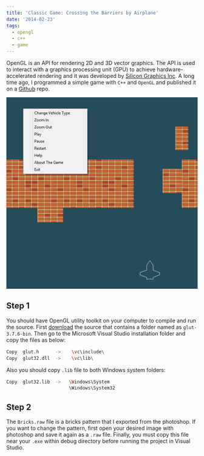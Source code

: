 ```yaml
---
title: 'Classic Game: Crossing the Barriers by Airplane'
date: '2014-02-23'
tags:
  - opengl
  - c++
  - game
---
```


OpenGL is an API for rendering 2D and 3D vector graphics. The API is used to interact with a graphics processing unit (GPU) to achieve hardware-accelerated rendering and it was developed by [Silicon Graphics Inc][wiki]. A long time ago, I programmed a simple game with `C++` and `OpenGL` and published it on a [Github][repo] repo.

<!---->

![Screenshot][screenshot]

## Step 1

You should have OpenGL utility toolkit on your computer to compile and run the source. First [download][download] the source that contains a folder named as `glut-3.7.6-bin`. Then go to the Microsoft Visual Studio installation folder and copy the files as below:

```bash
Copy  glut.h      ->    \vc\include\
Copy  glut32.dll  ->    \vc\lib\
```

Also you should copy `.lib` file to both Windows system folders:

```bash
Copy  glut32.lib  ->   \Windows\System
                       \Windows\System32
```

## Step 2

The `Bricks.raw` file is a bricks pattern that I exported from the photoshop. If you want to change the pattern, first open your desired image with photoshop and save it again as a `.raw` file. Finally, you must copy this file near your `.exe` within debug directory before running the project in Visual Studio.

[repo]: https://github.com/hallaji/crossing-barriers
[wiki]: https://en.wikipedia.org/wiki/Silicon_Graphics
[download]: https://github.com/hallaji/crossing-barriers/archive/master.zip
[screenshot]: /blog/en/crossing-barriers-airplane-opengl.jpg
